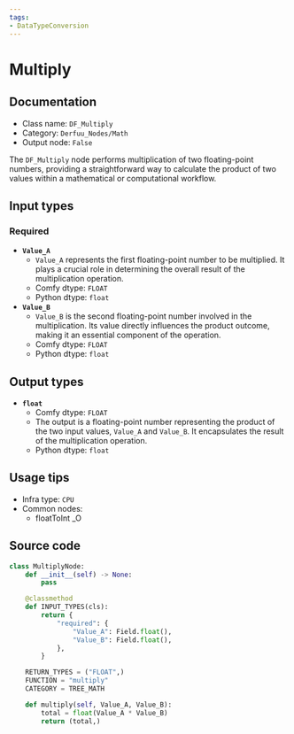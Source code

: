 ```yaml
---
tags:
- DataTypeConversion
---
```


# Multiply
## Documentation
- Class name: `DF_Multiply`
- Category: `Derfuu_Nodes/Math`
- Output node: `False`

The `DF_Multiply` node performs multiplication of two floating-point numbers, providing a straightforward way to calculate the product of two values within a mathematical or computational workflow.
## Input types
### Required
- **`Value_A`**
    - `Value_A` represents the first floating-point number to be multiplied. It plays a crucial role in determining the overall result of the multiplication operation.
    - Comfy dtype: `FLOAT`
    - Python dtype: `float`
- **`Value_B`**
    - `Value_B` is the second floating-point number involved in the multiplication. Its value directly influences the product outcome, making it an essential component of the operation.
    - Comfy dtype: `FLOAT`
    - Python dtype: `float`
## Output types
- **`float`**
    - Comfy dtype: `FLOAT`
    - The output is a floating-point number representing the product of the two input values, `Value_A` and `Value_B`. It encapsulates the result of the multiplication operation.
    - Python dtype: `float`
## Usage tips
- Infra type: `CPU`
- Common nodes:
    - floatToInt _O



## Source code
```python
class MultiplyNode:
    def __init__(self) -> None:
        pass

    @classmethod
    def INPUT_TYPES(cls):
        return {
            "required": {
                "Value_A": Field.float(),
                "Value_B": Field.float(),
            },
        }

    RETURN_TYPES = ("FLOAT",)
    FUNCTION = "multiply"
    CATEGORY = TREE_MATH

    def multiply(self, Value_A, Value_B):
        total = float(Value_A * Value_B)
        return (total,)

```

